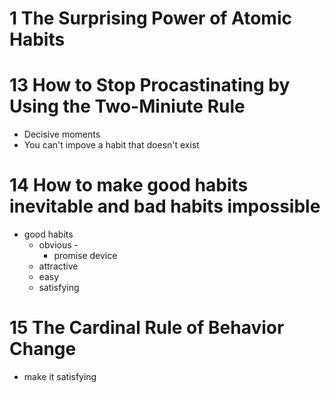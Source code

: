 # 1 The Surprising Power of Atomic Habits
# 13 How to Stop Procastinating by Using the Two-Miniute Rule 
- Decisive moments
- You can't impove a habit that doesn't exist
# 14 How to make good habits inevitable and bad habits impossible 
- good habits
	- obvious - 
		- promise device
	- attractive
	- easy
	- satisfying
# 15 The Cardinal Rule of Behavior Change
- make it satisfying 